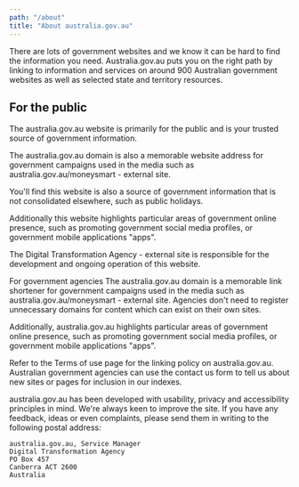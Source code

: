 ```yaml
---
path: "/about"
title: "About australia.gov.au"
---
```


There are lots of government websites and we know it can be hard to find the information you need. Australia.gov.au puts you on the right path by linking to information and services on around 900 Australian government websites as well as selected state and territory resources.

## For the public

The australia.gov.au website is primarily for the public and is your trusted source of government information.

The australia.gov.au domain is also a memorable website address for government campaigns used in the media such as australia.gov.au/moneysmart - external site.

You'll find this website is also a source of government information that is not consolidated elsewhere, such as public holidays.

Additionally this website highlights particular areas of government online presence, such as promoting government social media profiles, or government mobile applications "apps".

The Digital Transformation Agency - external site is responsible for the development and ongoing operation of this website.

For government agencies
The australia.gov.au domain is a memorable link shortener for government campaigns used in the media such as australia.gov.au/moneysmart - external site. Agencies don't need to register unnecessary domains for content which can exist on their own sites.

Additionally, australia.gov.au highlights particular areas of government online presence, such as promoting government social media profiles, or government mobile applications "apps".

Refer to the Terms of use page for the linking policy on australia.gov.au. Australian government agencies can use the contact us form to tell us about new sites or pages for inclusion in our indexes.

australia.gov.au has been developed with usability, privacy and accessibility principles in mind. We're always keen to improve the site. If you have any feedback, ideas or even complaints, please send them in writing to the following postal address:

```
australia.gov.au, Service Manager
Digital Transformation Agency
PO Box 457
Canberra ACT 2600
Australia
```
